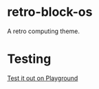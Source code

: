 # retro-block-os

A retro computing theme.

# Testing

[Test it out on Playground](https://playground.wordpress.net/?blueprint-url=https://raw.githubusercontent.com/WeAreIconick/retro-block-os/refs/heads/main/_playground/blueprint.json)
